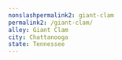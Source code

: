 ```yaml
---
﻿nonslashpermalink2: giant-clam
permalink2: /giant-clam/
alley: Giant Clam
city: Chattanooga
state: Tennessee
---
```

